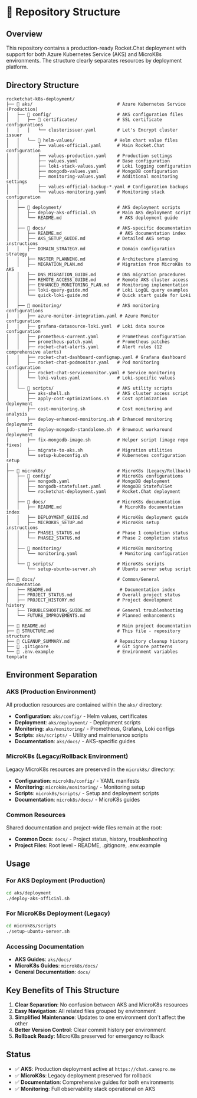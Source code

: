 # 📁 Repository Structure

## Overview
This repository contains a production-ready Rocket.Chat deployment with support for both Azure Kubernetes Service (AKS) and MicroK8s environments. The structure clearly separates resources by deployment platform.

## Directory Structure

```
rocketchat-k8s-deployment/
├── 📁 aks/                                # Azure Kubernetes Service (Production)
│   ├── 📁 config/                         # AKS configuration files
│   │   ├── 📁 certificates/               # SSL certificate configurations
│   │   │   └── clusterissuer.yaml        # Let's Encrypt cluster issuer
│   │   └── 📁 helm-values/               # Helm chart value files
│   │       ├── values-official.yaml      # Main Rocket.Chat configuration
│   │       ├── values-production.yaml    # Production settings
│   │       ├── values.yaml               # Base configuration
│   │       ├── loki-stack-values.yaml    # Loki logging configuration
│   │       ├── mongodb-values.yaml       # MongoDB configuration
│   │       ├── monitoring-values.yaml    # Additional monitoring settings
│   │       ├── values-official-backup-*.yaml # Configuration backups
│   │       └── values-monitoring.yaml    # Monitoring stack configuration
│   │
│   ├── 📁 deployment/                     # AKS deployment scripts
│   │   ├── deploy-aks-official.sh        # Main AKS deployment script
│   │   └── README.md                      # AKS deployment guide
│   │
│   ├── 📁 docs/                           # AKS-specific documentation
│   │   ├── README.md                      # AKS documentation index
│   │   ├── AKS_SETUP_GUIDE.md            # Detailed AKS setup instructions
│   │   ├── DOMAIN_STRATEGY.md            # Domain configuration strategy
│   │   ├── MASTER_PLANNING.md            # Architecture planning
│   │   ├── MIGRATION_PLAN.md             # Migration from MicroK8s to AKS
│   │   ├── DNS_MIGRATION_GUIDE.md        # DNS migration procedures
│   │   ├── REMOTE_ACCESS_GUIDE.md        # Remote AKS cluster access
│   │   ├── ENHANCED_MONITORING_PLAN.md   # Monitoring implementation
│   │   ├── loki-query-guide.md           # Loki LogQL query examples
│   │   └── quick-loki-guide.md           # Quick start guide for Loki
│   │
│   ├── 📁 monitoring/                     # AKS monitoring configurations
│   │   ├── azure-monitor-integration.yaml # Azure Monitor configuration
│   │   ├── grafana-datasource-loki.yaml  # Loki data source configuration
│   │   ├── prometheus-current.yaml       # Prometheus configuration
│   │   ├── prometheus-patch.yaml         # Prometheus patches
│   │   ├── rocket-chat-alerts.yaml       # Alert rules (12 comprehensive alerts)
│   │   ├── rocket-chat-dashboard-configmap.yaml # Grafana dashboard
│   │   ├── rocket-chat-podmonitor.yaml   # Pod monitoring configuration
│   │   ├── rocket-chat-servicemonitor.yaml # Service monitoring
│   │   └── loki-values.yaml              # Loki-specific values
│   │
│   └── 📁 scripts/                        # AKS utility scripts
│       ├── aks-shell.sh                  # AKS cluster access script
│       ├── apply-cost-optimizations.sh   # Cost optimization deployment
│       ├── cost-monitoring.sh            # Cost monitoring and analysis
│       ├── deploy-enhanced-monitoring.sh # Enhanced monitoring deployment
│       ├── deploy-mongodb-standalone.sh  # Brownout workaround deployment
│       ├── fix-mongodb-image.sh          # Helper script (image repo fixes)
│       ├── migrate-to-aks.sh             # Migration utilities
│       └── setup-kubeconfig.sh           # Kubernetes configuration setup
│
├── 📁 microk8s/                           # MicroK8s (Legacy/Rollback)
│   ├── 📁 config/                         # MicroK8s configurations
│   │   ├── mongodb.yaml                  # MongoDB deployment
│   │   ├── mongodb-statefulset.yaml      # MongoDB StatefulSet
│   │   └── rocketchat-deployment.yaml    # Rocket.Chat deployment
│   │
│   ├── 📁 docs/                           # MicroK8s documentation
│   │   ├── README.md                      # MicroK8s documentation index
│   │   ├── DEPLOYMENT_GUIDE.md           # MicroK8s deployment guide
│   │   ├── MICROK8S_SETUP.md             # MicroK8s setup instructions
│   │   ├── PHASE1_STATUS.md              # Phase 1 completion status
│   │   └── PHASE2_STATUS.md              # Phase 2 completion status
│   │
│   ├── 📁 monitoring/                     # MicroK8s monitoring
│   │   └── monitoring.yaml                # Monitoring configuration
│   │
│   └── 📁 scripts/                        # MicroK8s scripts
│       └── setup-ubuntu-server.sh        # Ubuntu server setup script
│
├── 📁 docs/                               # Common/General documentation
│   ├── README.md                          # Documentation index
│   ├── PROJECT_STATUS.md                 # Overall project status
│   ├── PROJECT_HISTORY.md                # Project development history
│   ├── TROUBLESHOOTING_GUIDE.md          # General troubleshooting
│   └── FUTURE_IMPROVEMENTS.md            # Planned enhancements
│
├── 📄 README.md                           # Main project documentation
├── 📄 STRUCTURE.md                        # This file - repository structure
├── 📄 CLEANUP_SUMMARY.md                 # Repository cleanup history
├── 📄 .gitignore                          # Git ignore patterns
└── 📄 .env.example                        # Environment variables template
```

## Environment Separation

### AKS (Production Environment)
All production resources are contained within the `aks/` directory:
- **Configuration**: `aks/config/` - Helm values, certificates
- **Deployment**: `aks/deployment/` - Deployment scripts
- **Monitoring**: `aks/monitoring/` - Prometheus, Grafana, Loki configs
- **Scripts**: `aks/scripts/` - Utility and maintenance scripts
- **Documentation**: `aks/docs/` - AKS-specific guides

### MicroK8s (Legacy/Rollback Environment)
Legacy MicroK8s resources are preserved in the `microk8s/` directory:
- **Configuration**: `microk8s/config/` - YAML manifests
- **Monitoring**: `microk8s/monitoring/` - Monitoring setup
- **Scripts**: `microk8s/scripts/` - Setup and deployment scripts
- **Documentation**: `microk8s/docs/` - MicroK8s guides

### Common Resources
Shared documentation and project-wide files remain at the root:
- **Common Docs**: `docs/` - Project status, history, troubleshooting
- **Project Files**: Root level - README, .gitignore, .env.example

## Usage

### For AKS Deployment (Production)
```bash
cd aks/deployment
./deploy-aks-official.sh
```

### For MicroK8s Deployment (Legacy)
```bash
cd microk8s/scripts
./setup-ubuntu-server.sh
```

### Accessing Documentation
- **AKS Guides**: `aks/docs/`
- **MicroK8s Guides**: `microk8s/docs/`
- **General Documentation**: `docs/`

## Key Benefits of This Structure

1. **Clear Separation**: No confusion between AKS and MicroK8s resources
2. **Easy Navigation**: All related files grouped by environment
3. **Simplified Maintenance**: Updates to one environment don't affect the other
4. **Better Version Control**: Clear commit history per environment
5. **Rollback Ready**: MicroK8s preserved for emergency rollback

## Status
- ✅ **AKS**: Production deployment active at `https://chat.canepro.me`
- ✅ **MicroK8s**: Legacy deployment preserved for rollback
- ✅ **Documentation**: Comprehensive guides for both environments
- ✅ **Monitoring**: Full observability stack operational on AKS